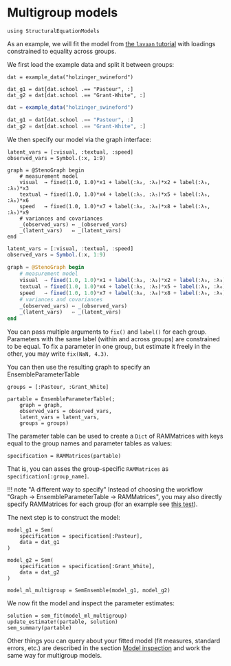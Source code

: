 # Multigroup models

```@setup mg
using StructuralEquationModels
```

As an example, we will fit the model from [the `lavaan` tutorial](https://lavaan.ugent.be/tutorial/groups.html) with loadings constrained to equality across groups.

We first load the example data and split it between groups:

```@setup mg
dat = example_data("holzinger_swineford")

dat_g1 = dat[dat.school .== "Pasteur", :]
dat_g2 = dat[dat.school .== "Grant-White", :]
```

```julia
dat = example_data("holzinger_swineford")

dat_g1 = dat[dat.school .== "Pasteur", :]
dat_g2 = dat[dat.school .== "Grant-White", :]
```

We then specify our model via the graph interface:

```@setup mg
latent_vars = [:visual, :textual, :speed]
observed_vars = Symbol.(:x, 1:9)

graph = @StenoGraph begin
    # measurement model
    visual  → fixed(1.0, 1.0)*x1 + label(:λ₂, :λ₂)*x2 + label(:λ₃, :λ₃)*x3
    textual → fixed(1.0, 1.0)*x4 + label(:λ₅, :λ₅)*x5 + label(:λ₆, :λ₆)*x6
    speed   → fixed(1.0, 1.0)*x7 + label(:λ₈, :λ₈)*x8 + label(:λ₉, :λ₉)*x9
    # variances and covariances
    _(observed_vars) ↔ _(observed_vars)
    _(latent_vars)   ⇔ _(latent_vars)
end
```

```julia
latent_vars = [:visual, :textual, :speed]
observed_vars = Symbol.(:x, 1:9)

graph = @StenoGraph begin
    # measurement model
    visual  → fixed(1.0, 1.0)*x1 + label(:λ₂, :λ₂)*x2 + label(:λ₃, :λ₃)*x3
    textual → fixed(1.0, 1.0)*x4 + label(:λ₅, :λ₅)*x5 + label(:λ₆, :λ₆)*x6
    speed   → fixed(1.0, 1.0)*x7 + label(:λ₈, :λ₈)*x8 + label(:λ₉, :λ₉)*x9
    # variances and covariances
    _(observed_vars) ↔ _(observed_vars)
    _(latent_vars)   ⇔ _(latent_vars)
end
```

You can pass multiple arguments to `fix()` and `label()` for each group. Parameters with the same label (within and across groups) are constrained to be equal. To fix a parameter in one group, but estimate it freely in the other, you may write `fix(NaN, 4.3)`.

You can then use the resulting graph to specify an EnsembleParameterTable

```@example mg; ansicolor = true
groups = [:Pasteur, :Grant_White]

partable = EnsembleParameterTable(;
    graph = graph, 
    observed_vars = observed_vars,
    latent_vars = latent_vars,
    groups = groups)
```

The parameter table can be used to create a `Dict` of RAMMatrices with keys equal to the group names and parameter tables as values:

```@example mg; ansicolor = true
specification = RAMMatrices(partable)
```

That is, you can asses the group-specific `RAMMatrices` as `specification[:group_name]`.

!!! note "A different way to specify"
    Instead of choosing the workflow "Graph -> EnsembleParameterTable -> RAMMatrices", you may also directly specify RAMMatrices for each group (for an example see [this test](https://github.com/StructuralEquationModels/StructuralEquationModels.jl/blob/main/test/examples/multigroup/multigroup.jl)).

The next step is to construct the model:

```@example mg; ansicolor = true
model_g1 = Sem(
    specification = specification[:Pasteur],
    data = dat_g1
)

model_g2 = Sem(
    specification = specification[:Grant_White],
    data = dat_g2
)

model_ml_multigroup = SemEnsemble(model_g1, model_g2)
```

We now fit the model and inspect the parameter estimates:

```@example mg; ansicolor = true
solution = sem_fit(model_ml_multigroup)
update_estimate!(partable, solution)
sem_summary(partable)
```

Other things you can query about your fitted model (fit measures, standard errors, etc.) are described in the section [Model inspection](@ref) and work the same way for multigroup models.